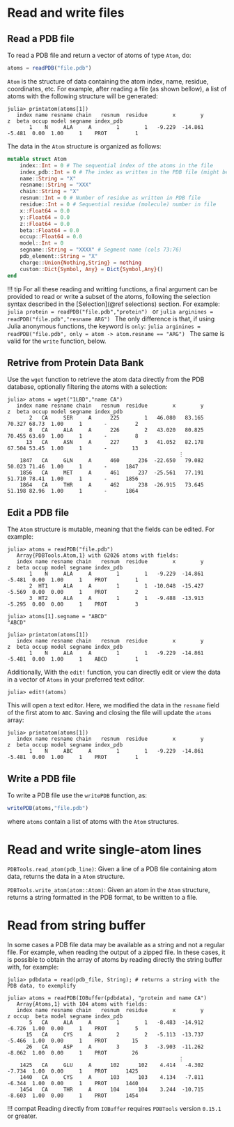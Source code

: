 # Read and write files

## Read a PDB file

To read a PDB file and return a vector of atoms of
type `Atom`, do:
```julia
atoms = readPDB("file.pdb")
```

`Atom` is the structure of data containing the atom index, name,
residue, coordinates, etc. For example, after reading a file (as shown
bellow), a list of atoms with the following structure will be generated:

```julia-repl
julia> printatom(atoms[1])
   index name resname chain   resnum  residue        x        y        z  beta occup model segname index_pdb
       1    N     ALA     A        1        1   -9.229  -14.861   -5.481  0.00  1.00     1    PROT         1
```

The data in the `Atom` structure is organized as follows:
```julia
mutable struct Atom
    index::Int = 0 # The sequential index of the atoms in the file
    index_pdb::Int = 0 # The index as written in the PDB file (might be anything)
    name::String = "X"
    resname::String = "XXX"
    chain::String = "X"
    resnum::Int = 0 # Number of residue as written in PDB file
    residue::Int = 0 # Sequential residue (molecule) number in file
    x::Float64 = 0.0
    y::Float64 = 0.0
    z::Float64 = 0.0
    beta::Float64 = 0.0
    occup::Float64 = 0.0
    model::Int = 0
    segname::String = "XXXX" # Segment name (cols 73:76)
    pdb_element::String = "X"
    charge::Union{Nothing,String} = nothing
    custom::Dict{Symbol, Any} = Dict{Symbol,Any}()
end
```

!!! tip
    For all these reading and writting functions, a final argument can be provided
    to read or write a subset of the atoms, following the selection syntax described 
    in the [Selection](@ref selections) section. For example:
    ```julia
    protein = readPDB("file.pdb","protein")
    ```
    or
    ```julia
    arginines = readPDB("file.pdb","resname ARG")
    ```
    The only difference is that, if using Julia anonymous functions, the
    keyword is `only`:
    ```julia
    arginines = readPDB("file.pdb", only = atom -> atom.resname == "ARG")
    ```
    The same is valid for the `write` function, below. 
      
## Retrive from Protein Data Bank

Use the `wget` function to retrieve the atom data directly from the PDB database,
optionally filtering the atoms with a selection:

```julia-repl
julia> atoms = wget("1LBD","name CA")
   index name resname chain   resnum  residue        x        y        z  beta occup model segname index_pdb
       2   CA     SER     A      225        1   46.080   83.165   70.327 68.73  1.00     1       -         2
       8   CA     ALA     A      226        2   43.020   80.825   70.455 63.69  1.00     1       -         8
      13   CA     ASN     A      227        3   41.052   82.178   67.504 53.45  1.00     1       -        13
                                                       ⋮
    1847   CA     GLN     A      460      236  -22.650   79.082   50.023 71.46  1.00     1       -      1847
    1856   CA     MET     A      461      237  -25.561   77.191   51.710 78.41  1.00     1       -      1856
    1864   CA     THR     A      462      238  -26.915   73.645   51.198 82.96  1.00     1       -      1864
```

## Edit a PDB file

The `Atom` structure is mutable, meaning that the fields can be edited. For example:

```julia-repl
julia> atoms = readPDB("file.pdb")
   Array{PDBTools.Atom,1} with 62026 atoms with fields:
   index name resname chain   resnum  residue        x        y        z  beta occup model segname index_pdb
       1    N     ALA     A        1        1   -9.229  -14.861   -5.481  0.00  1.00     1    PROT         1
       2  HT1     ALA     A        1        1  -10.048  -15.427   -5.569  0.00  0.00     1    PROT         2
       3  HT2     ALA     A        1        1   -9.488  -13.913   -5.295  0.00  0.00     1    PROT         3

julia> atoms[1].segname = "ABCD"
"ABCD"

julia> printatom(atoms[1])
   index name resname chain   resnum  residue        x        y        z  beta occup model segname index_pdb
       1    N     ALA     A        1        1   -9.229  -14.861   -5.481  0.00  1.00     1    ABCD         1
```

Additionally, With the `edit!` function, you can directly edit or view the data in a
vector of `Atoms` in your preferred text editor. 

```julia-repl
julia> edit!(atoms)
```

This will open a text editor. Here, we modified the data in the `resname` field of the first atom
to `ABC`. Saving and closing the file will update the `atoms` array:

```julia-repl
julia> printatom(atoms[1])
   index name resname chain   resnum  residue        x        y        z  beta occup model segname index_pdb
       1    N     ABC     A        1        1   -9.229  -14.861   -5.481  0.00  1.00     1    PROT         1
```

## Write a PDB file

To write a PDB file use the `writePDB` function, as:

```julia
writePDB(atoms,"file.pdb")
```
where `atoms` contain a list of atoms with the `Atom` structures.

# Read and write single-atom lines 

`PDBTools.read_atom(pdb_line)`: Given a line of a PDB file containing atom data,
returns the data in a `Atom` structure. 

`PDBTools.write_atom(atom::Atom)`: Given an atom in the `Atom` structure, returns
a string formatted in the PDB format, to be written to a file. 

# Read from string buffer

In some cases a PDB file data may be available as a string and not a regular file. For example,
when reading the output of a zipped file. In these cases, it is possible to obtain the array
of atoms by reading directly the string buffer with, for example:

```julia-repl
julia> pdbdata = read(pdb_file, String); # returns a string with the PDB data, to exemplify

julia> atoms = readPDB(IOBuffer(pdbdata), "protein and name CA")
   Array{Atoms,1} with 104 atoms with fields:
   index name resname chain   resnum  residue        x        y        z occup  beta model segname index_pdb
       5   CA     ALA     A        1        1   -8.483  -14.912   -6.726  1.00  0.00     1    PROT         5
      15   CA     CYS     A        2        2   -5.113  -13.737   -5.466  1.00  0.00     1    PROT        15
      26   CA     ASP     A        3        3   -3.903  -11.262   -8.062  1.00  0.00     1    PROT        26
                                                       ⋮ 
    1425   CA     GLU     A      102      102    4.414   -4.302   -7.734  1.00  0.00     1    PROT      1425
    1440   CA     CYS     A      103      103    4.134   -7.811   -6.344  1.00  0.00     1    PROT      1440
    1454   CA     THR     A      104      104    3.244  -10.715   -8.603  1.00  0.00     1    PROT      1454
```

!!! compat
    Reading directly from `IOBuffer` requires `PDBTools` version `0.15.1` or greater.



